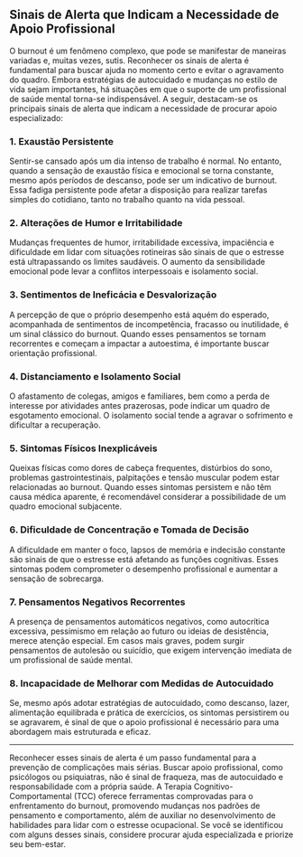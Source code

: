 
## Sinais de Alerta que Indicam a Necessidade de Apoio Profissional

O burnout é um fenômeno complexo, que pode se manifestar de maneiras variadas e, muitas vezes, sutis. Reconhecer os sinais de alerta é fundamental para buscar ajuda no momento certo e evitar o agravamento do quadro. Embora estratégias de autocuidado e mudanças no estilo de vida sejam importantes, há situações em que o suporte de um profissional de saúde mental torna-se indispensável. A seguir, destacam-se os principais sinais de alerta que indicam a necessidade de procurar apoio especializado:

### 1. Exaustão Persistente

Sentir-se cansado após um dia intenso de trabalho é normal. No entanto, quando a sensação de exaustão física e emocional se torna constante, mesmo após períodos de descanso, pode ser um indicativo de burnout. Essa fadiga persistente pode afetar a disposição para realizar tarefas simples do cotidiano, tanto no trabalho quanto na vida pessoal.

### 2. Alterações de Humor e Irritabilidade

Mudanças frequentes de humor, irritabilidade excessiva, impaciência e dificuldade em lidar com situações rotineiras são sinais de que o estresse está ultrapassando os limites saudáveis. O aumento da sensibilidade emocional pode levar a conflitos interpessoais e isolamento social.

### 3. Sentimentos de Ineficácia e Desvalorização

A percepção de que o próprio desempenho está aquém do esperado, acompanhada de sentimentos de incompetência, fracasso ou inutilidade, é um sinal clássico do burnout. Quando esses pensamentos se tornam recorrentes e começam a impactar a autoestima, é importante buscar orientação profissional.

### 4. Distanciamento e Isolamento Social

O afastamento de colegas, amigos e familiares, bem como a perda de interesse por atividades antes prazerosas, pode indicar um quadro de esgotamento emocional. O isolamento social tende a agravar o sofrimento e dificultar a recuperação.

### 5. Sintomas Físicos Inexplicáveis

Queixas físicas como dores de cabeça frequentes, distúrbios do sono, problemas gastrointestinais, palpitações e tensão muscular podem estar relacionadas ao burnout. Quando esses sintomas persistem e não têm causa médica aparente, é recomendável considerar a possibilidade de um quadro emocional subjacente.

### 6. Dificuldade de Concentração e Tomada de Decisão

A dificuldade em manter o foco, lapsos de memória e indecisão constante são sinais de que o estresse está afetando as funções cognitivas. Esses sintomas podem comprometer o desempenho profissional e aumentar a sensação de sobrecarga.

### 7. Pensamentos Negativos Recorrentes

A presença de pensamentos automáticos negativos, como autocrítica excessiva, pessimismo em relação ao futuro ou ideias de desistência, merece atenção especial. Em casos mais graves, podem surgir pensamentos de autolesão ou suicídio, que exigem intervenção imediata de um profissional de saúde mental.

### 8. Incapacidade de Melhorar com Medidas de Autocuidado

Se, mesmo após adotar estratégias de autocuidado, como descanso, lazer, alimentação equilibrada e prática de exercícios, os sintomas persistirem ou se agravarem, é sinal de que o apoio profissional é necessário para uma abordagem mais estruturada e eficaz.

---

Reconhecer esses sinais de alerta é um passo fundamental para a prevenção de complicações mais sérias. Buscar apoio profissional, como psicólogos ou psiquiatras, não é sinal de fraqueza, mas de autocuidado e responsabilidade com a própria saúde. A Terapia Cognitivo-Comportamental (TCC) oferece ferramentas comprovadas para o enfrentamento do burnout, promovendo mudanças nos padrões de pensamento e comportamento, além de auxiliar no desenvolvimento de habilidades para lidar com o estresse ocupacional. Se você se identificou com alguns desses sinais, considere procurar ajuda especializada e priorize seu bem-estar.
```
